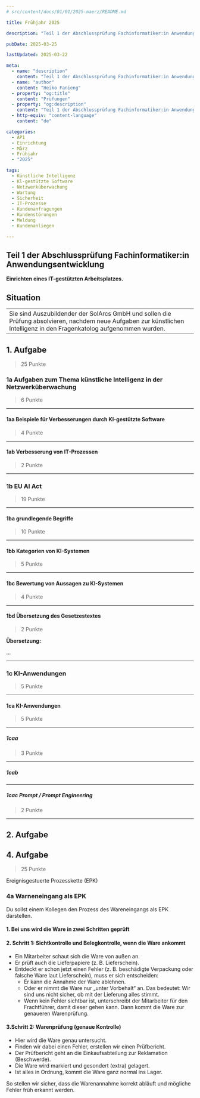```yaml
---
# src/content/docs/01/01/2025-maerz/README.md

title: Frühjahr 2025

description: "Teil 1 der Abschlussprüfung Fachinformatiker:in Anwendungsentwicklung"

pubDate: 2025-03-25

lastUpdated: 2025-03-22

meta:
  - name: "description"
    content: "Teil 1 der Abschlussprüfung Fachinformatiker:in Anwendungsentwicklung"
  - name: "author"
    content: "Heiko Fanieng"
  - property: "og:title"
    content: "Prüfungen"
  - property: "og:description"
    content: "Teil 1 der Abschlussprüfung Fachinformatiker:in Anwendungsentwicklung"
  - http-equiv: "content-language"
    content: "de"

categories:
  - AP1
  - Einrichtung
  - März
  - Frühjahr
  - "2025"

tags:
  - Künstliche Intelligenz
  - Kl-gestützte Software
  - Netzwerküberwachung
  - Wartung
  - Sicherheit
  - IT-Prozesse
  - Kundenanfragungen
  - Kundenstörungen
  - Meldung
  - Kundenanliegen

---
```


## Teil 1 der Abschlussprüfung Fachinformatiker:in Anwendungsentwicklung

**Einrichten eines IT-gestützten Arbeitsplatzes.**

## Situation

| |
| :--- |
| Sie sind Auszubildender der SolArcs GmbH und sollen die Prüfung absolvieren, nachdem neue Aufgaben zur künstlichen Intelligenz in den Fragenkatolog aufgenommen wurden. |

## 1. Aufgabe

> 25 Punkte

### 1a Aufgaben zum Thema künstliche Intelligenz in der Netzwerküberwachung

> 6 Punkte

---

#### 1aa Beispiele für Verbesserungen durch Kl-gestützte Software

> 4 Punkte

---

#### 1ab Verbesserung von IT-Prozessen

> 2 Punkte

---

### 1b EU AI Act

> 19 Punkte

---

#### 1ba grundlegende Begriffe

> 10 Punkte

---

#### 1bb Kategorien von KI-Systemen

> 5 Punkte

---

#### 1bc Bewertung von Aussagen zu KI-Systemen

> 4 Punkte

---

#### 1bd Übersetzung des Gesetzestextes

> 2 Punkte

**Übersetzung:**

...

---

### 1c KI-Anwendungen

> 5 Punkte

---

#### 1ca KI-Anwendungen

> 5 Punkte

---

##### 1caa

> 3 Punkte

---

##### 1cab

---

##### 1cac Prompt / Prompt Engineering

> 2 Punkte

---

## 2. Aufgabe

## 4. Aufgabe

> 25 Punkte

Ereignisgestuerte Prozesskette (EPK)

### 4a Warneneingang als EPK

Du sollst einem Kollegen den Prozess des Wareneingangs als EPK darstellen.

#### 1. Bei uns wird die Ware in zwei Schritten geprüft

#### 2. Schritt 1: Sichtkontrolle und Belegkontrolle, wenn die Ware ankommt

- Ein Mitarbeiter schaut sich die Ware von außen an.
- Er prüft auch die Lieferpapiere (z. B. Lieferschein).
- Entdeckt er schon jetzt einen Fehler (z. B. beschädigte Verpackung oder falsche Ware laut Lieferschein), muss er sich entscheiden:
  - Er kann die Annahme der Ware ablehnen.
  - Oder er nimmt die Ware nur „unter Vorbehalt“ an. Das bedeutet: Wir sind uns nicht sicher, ob mit der Lieferung alles stimmt.
  - Wenn kein Fehler sichtbar ist, unterschreibt der Mitarbeiter für den Frachtführer, damit dieser gehen kann. Dann kommt die Ware zur genaueren Warenprüfung.

#### 3.Schritt 2: Warenprüfung (genaue Kontrolle)

- Hier wird die Ware genau untersucht.
- Finden wir dabei einen Fehler, erstellen wir einen Prüfbericht.
- Der Prüfbericht geht an die Einkaufsabteilung zur Reklamation (Beschwerde).
- Die Ware wird markiert und gesondert (extra) gelagert.
- Ist alles in Ordnung, kommt die Ware ganz normal ins Lager.

So stellen wir sicher, dass die Warenannahme korrekt abläuft und mögliche Fehler früh erkannt werden.
